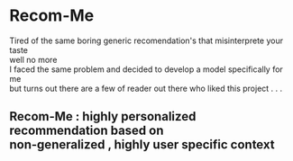# Recom-Me
Tired of the same boring generic recomendation's that misinterprete your taste <br>
well no more <br>
I faced the same problem and decided to develop a model specifically for me <br>
but turns out there are a few of reader out there who liked this project . . .  <br>
## Recom-Me : highly personalized recommendation based on <br> non-generalized , highly user specific context

